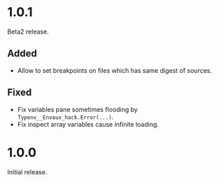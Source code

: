 # 1.0.1

Beta2 release.

## Added

* Allow to set breakpoints on files which has same digest of sources.

## Fixed

* Fix variables pane sometimes flooding by `Typenv__Envaux_hack.Error(...)`.
* Fix inspect array variables cause infinite loading.

# 1.0.0

Initial release.
